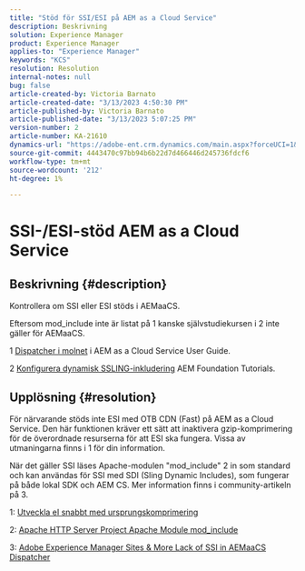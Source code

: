 ```yaml
---
title: "Stöd för SSI/ESI på AEM as a Cloud Service"
description: Beskrivning
solution: Experience Manager
product: Experience Manager
applies-to: "Experience Manager"
keywords: "KCS"
resolution: Resolution
internal-notes: null
bug: false
article-created-by: Victoria Barnato
article-created-date: "3/13/2023 4:50:30 PM"
article-published-by: Victoria Barnato
article-published-date: "3/13/2023 5:07:25 PM"
version-number: 2
article-number: KA-21610
dynamics-url: "https://adobe-ent.crm.dynamics.com/main.aspx?forceUCI=1&pagetype=entityrecord&etn=knowledgearticle&id=12a61729-bfc1-ed11-83ff-6045bd006079"
source-git-commit: 4443470c97bb94b6b22d7d466446d245736fdcf6
workflow-type: tm+mt
source-wordcount: '212'
ht-degree: 1%

---
```


# SSI-/ESI-stöd AEM as a Cloud Service

## Beskrivning {#description}


Kontrollera om SSI eller ESI stöds i AEMaaCS.

Eftersom mod_include inte är listat på 1 kanske självstudiekursen i 2 inte gäller för AEMaaCS.

1 [Dispatcher i molnet](https://experienceleague.adobe.com/docs/experience-manager-cloud-service/content/implementing/content-delivery/disp-overview.html) i AEM as a Cloud Service User Guide.

2 [Konfigurera dynamisk SSLING-inkludering](https://experienceleague.adobe.com/docs/experience-manager-learn/foundation/development/set-up-sling-dynamic-include.html) AEM Foundation Tutorials.




## Upplösning {#resolution}


För närvarande stöds inte ESI med OTB CDN (Fast) på AEM as a Cloud Service. Den här funktionen kräver ett sätt att inaktivera gzip-komprimering för de överordnade resurserna för att ESI ska fungera. Vissa av utmaningarna finns i 1 för din information.

När det gäller SSI läses Apache-modulen &quot;mod_include&quot; 2 in som standard och kan användas för SSI med SDI (Sling Dynamic Includes), som fungerar på både lokal SDK och AEM CS. Mer information finns i community-artikeln på 3.

1: [Utveckla eI snabbt med ursprungskomprimering](https://developer.fastly.com/reference/vcl/statements/esi/#esi-with-origin-compression)

2: [Apache HTTP Server Project Apache Module mod_include](https://httpd.apache.org/docs/2.4/mod/mod_include.html)

3: [Adobe Experience Manager Sites &amp; More Lack of SSI in AEMaaCS Dispatcher](https://experienceleaguecommunities.adobe.com/t5/adobe-experience-manager/lack-of-ssi-in-aemaacs-dispatcher/td-p/392044)
